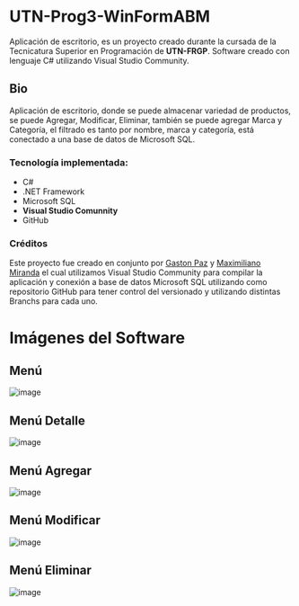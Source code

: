 # UTN-Prog3-WinFormABM

Aplicación de escritorio, es un proyecto creado durante la cursada de la Tecnicatura Superior en Programación de **UTN-FRGP**.
Software creado con lenguaje C# utilizando Visual Studio Community. 

## Bio
Aplicación de escritorio, donde se puede almacenar variedad de productos, se puede Agregar, Modificar, Eliminar, también se puede agregar Marca y Categoría, el filtrado es tanto por nombre, marca y categoría, está conectado a una base de datos de Microsoft SQL.

### Tecnología implementada:
* C#
* .NET Framework
* Microsoft SQL
* **Visual Studio Comunnity**
* GitHub

### Créditos
Este proyecto fue creado en conjunto por [Gaston Paz](https://github.com/Gaston-Paz) y [Maximiliano Miranda](https://github.com/Maxi-rpc) el cual utilizamos Visual Studio Community para compilar la aplicación y conexión a base de datos Microsoft SQL utilizando como repositorio GitHub para tener control del versionado y utilizando distintas Branchs para cada uno.


# Imágenes del Software

## Menú
![image](/readme/WinForm-Abm.png)

## Menú Detalle
![image](/readme/WinForm-Abm-detalle.png)

## Menú Agregar
![image](/readme/WinForm-Abm-agregar.png)

## Menú Modificar
![image](/readme/WinForm-Abm-modificar.png)

## Menú Eliminar
![image](/readme/WinForm-Abm-eliminar.png)


